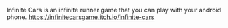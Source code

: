 Infinite Cars is an infinite runner game that you can play with your android phone. 
https://infinitecarsgame.itch.io/infinite-cars
